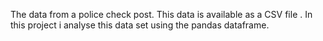The data from a police check post.
This data is available as a CSV file .
In this project i analyse this data set using the pandas dataframe.
